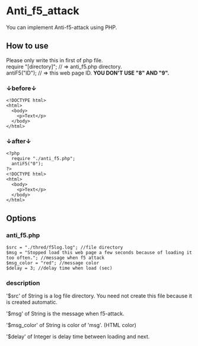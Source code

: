 # Anti_f5_attack
You can implement Anti-f5-attack using PHP.

<h2>How to use</h2>
Please only write this in first of php file.<br>
require "[directory]"; // => anti_f5.php directory.<br>
antiF5("ID"); // => this web page ID. <b>YOU DON'T USE "8" AND "9".</b>  

### ↓before↓ ###
    <!DOCTYPE html>
    <html>
      <body>
        <p>Text</p>
      </body>
    </html>
    
### ↓after↓ ###
    <?php
      require "./anti_f5.php";
      antiF5("0");
    ?>
    <!DOCTYPE html>
    <html>
      <body>
        <p>Text</p>
      </body>
    </html>
    
<h2>Options</h2>  
    
### anti_f5.php ###
    $src = "./thred/f5log.log"; //file directory  
    $msg = "Stopped load this web page a few seconds because of loading it too often.";	//message when f5 attack  
    $msg_color = "red";	//message color  
    $delay = 3; //delay time when load (sec)  
    
### description ###
'$src' of String is a log file directory. You need not create this file because it is created automatic.  
  
'$msg' of String is the message when f5-attack.  
  
'$msg_color' of String is color of 'msg'. (HTML color)  
  
'$delay' of Integer is delay time between loading and next.
